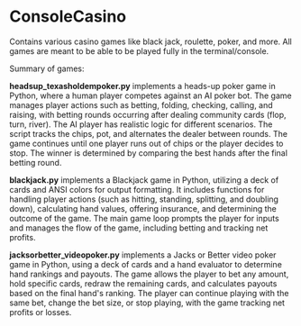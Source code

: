 # ConsoleCasino
Contains various casino games like black jack, roulette, poker, and more. All games are meant to be able to be played fully in the terminal/console.

Summary of games:

**headsup_texasholdempoker.py** implements a heads-up poker game in Python, where a human player competes against an AI poker bot. The game manages player actions such as betting, folding, checking, calling, and raising, with betting rounds occurring after dealing community cards (flop, turn, river). The AI player has realistic logic for different scenarios. The script tracks the chips, pot, and alternates the dealer between rounds. The game continues until one player runs out of chips or the player decides to stop. The winner is determined by comparing the best hands after the final betting round.

**blackjack.py** implements a Blackjack game in Python, utilizing a deck of cards and ANSI colors for output formatting. It includes functions for handling player actions (such as hitting, standing, splitting, and doubling down), calculating hand values, offering insurance, and determining the outcome of the game. The main game loop prompts the player for inputs and manages the flow of the game, including betting and tracking net profits.

**jacksorbetter_videopoker.py** implements a Jacks or Better video poker game in Python, using a deck of cards and a hand evaluator to determine hand rankings and payouts. The game allows the player to bet any amount, hold specific cards, redraw the remaining cards, and calculates payouts based on the final hand's ranking. The player can continue playing with the same bet, change the bet size, or stop playing, with the game tracking net profits or losses.
